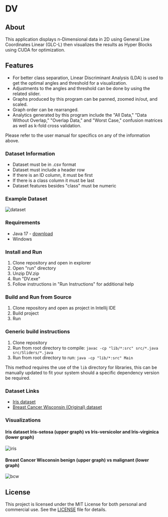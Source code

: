 # DV

## About

This application displays n-Dimensional data in 2D using General Line Coordinates Linear (GLC-L) then visualizes the results as Hyper Blocks using CUDA for optimization.

## Features

- For better class separation, Linear Discriminant Analysis (LDA) is used to get the optimal angles and threshold for a visualization.
- Adjustments to the angles and threshold can be done by using the related slider.
- Graphs produced by this program can be panned, zoomed in/out, and scaled.
- Graph order can be rearranged.
- Analytics generated by this program include the "All Data," "Data Without Overlap," "Overlap Data," and "Worst Case," confusion matrices as well as k-fold cross validation.

Please refer to the user manual for specifics on any of the information above.

### Dataset Information

- Dataset must be in .csv format
- Dataset must include a header row
- If there is an ID column, it must be first
- If there is a class column it must be last
- Dataset features besides "class" must be numeric

### Example Dataset

![dataset](documentation/images/dataset_example.png)

### Requirements

- Java 17 - [download](https://www.oracle.com/java/technologies/javase/jdk17-archive-downloads.html)
- Windows

### Install and Run

1. Clone repository and open in explorer
2. Open "run" directory
3. Unzip DV.zip
4. Run "DV.exe"
5. Follow instructions in "Run Instructions" for additional help

### Build and Run from Source

1. Clone repository and open as project in Intellij IDE
2. Build project
3. Run

### Generic build instructions

1. Clone repository
2. Run from root directory to compile: `javac -cp "lib/*:src" src/*.java src/Sliders/*.java`
3. Run from root directory to run: `java -cp "lib/*:src" Main`

This method requires the use of the `lib` directory for libraries, this can be manually updated to fit your system should a specific dependency version be required.

### Dataset Links

- [Iris dataset](https://archive.ics.uci.edu/ml/datasets/iris)
- [Breast Cancer Wisconsin (Original) dataset](https://archive.ics.uci.edu/ml/datasets/breast+cancer+wisconsin+%28original%29)

### Visualizations

#### Iris dataset Iris-setosa (upper graph) vs Iris-versicolor and Iris-virginica (lower graph)

![iris](documentation/images/iris.png)

#### Breast Cancer Wisconsin benign (upper graph) vs malignant (lower graph)

![bcw](documentation/images/bcw.png)

## License

This project is licensed under the MIT License for both personal and commercial use. See the [LICENSE](LICENSE) file for details.
